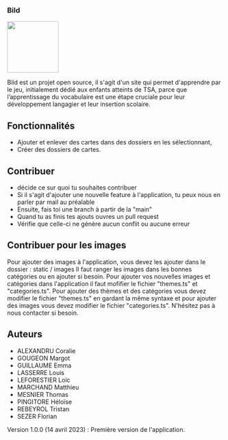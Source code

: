 ### Bild
<img src="https://bild.vercel.app/images/mainlogo.png" width="120"/>


Bild est un projet open source, il s'agit d'un site qui permet d'apprendre par le jeu, initialement dédié aux enfants atteints de TSA, parce que l’apprentissage du vocabulaire est une étape cruciale pour leur développement langagier et leur insertion scolaire.


## Fonctionnalités

* Ajouter et enlever des cartes dans des dossiers en les sélectionnant,
* Créer des dossiers de cartes.


## Contribuer

* décide ce sur quoi tu souhaites contribuer
* Si il s'agit d'ajouter une nouvelle feature à l'application, tu peux nous en parler par mail au préalable
* Ensuite, fais toi une branch à partir de la "main"
* Quand tu as finis tes ajouts ouvres un pull request
* Vérifie que celle-ci ne génère aucun conflit ou aucune erreur

## Contribuer pour les images

Pour ajouter des images à l'application, vous devez les ajouter dans le dossier : static / images
Il faut ranger les images dans les bonnes catégories ou en ajouter si besoin.
Pour ajouter vos nouvelles images et catégories dans l'application il faut mofifier le fichier "themes.ts" et "categories.ts".
Pour ajouter des thèmes et des catégories vous devez modifier le fichier "themes.ts" en gardant la même syntaxe et pour ajouter des images vous devez modifier le fichier "categories.ts".
N'hésitez pas à nous contacter si besoin.


## Auteurs
* ALEXANDRU Coralie
* GOUGEON Margot
* GUILLAUME Emma
* LASSERRE Louis
* LEFORESTIER Loïc
* MARCHAND Matthieu
* MESNIER Thomas
* PINGITORE Héloïse
* REBEYROL Tristan
* SEZER Florian


Version 1.0.0 (14 avril 2023) : Première version de l'application.
